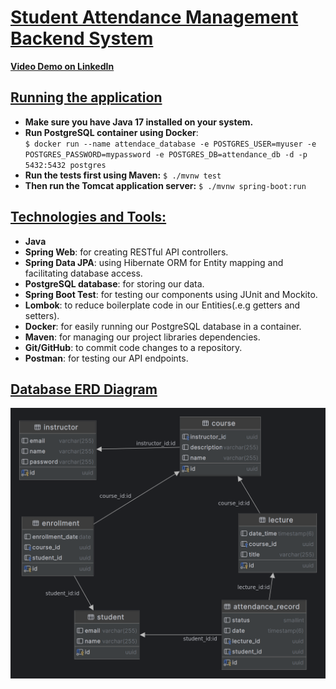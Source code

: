 # <u>Student Attendance Management Backend System</u>
[**<u>Video Demo on LinkedIn</u>**](https://www.linkedin.com/posts/farid-faisal-mohamed_demo-springboot-postgresql-activity-7202314867955916801-gDEb?utm_source=li_share&utm_content=feedcontent&utm_medium=g_dt_web&utm_campaign=copy)
## <u>Running the application</u>
* **Make sure you have Java 17 installed on your system.**
* **Run PostgreSQL container using Docker**:\
`$ docker run --name attendace_database -e POSTGRES_USER=myuser -e POSTGRES_PASSWORD=mypassword -e POSTGRES_DB=attendance_db -d -p 5432:5432 postgres
`
* **Run the tests first using Maven:** `$ ./mvnw test`
* **Then run the Tomcat application server:** `$ ./mvnw spring-boot:run` 
## <u>Technologies and Tools:</u>
* **Java**
* **Spring Web**: for creating RESTful API controllers.
* **Spring Data JPA**: using Hibernate ORM for Entity mapping and facilitating database access.
* **PostgreSQL database**: for storing our data.
* **Spring Boot Test**: for testing our components using JUnit and Mockito.
* **Lombok**: to reduce boilerplate code in our Entities(.e.g getters and setters).
* **Docker**: for easily running our PostgreSQL database in a container.
* **Maven**: for managing our project libraries dependencies.
* **Git/GitHub**: to commit code changes to a repository.
* **Postman**: for testing our API endpoints.
## <u>Database ERD Diagram</u>
![ERD diagram](attendance_db.png)